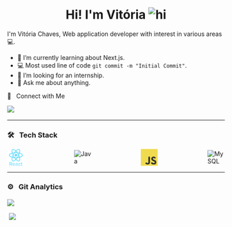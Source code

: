 <h1 align="center"> Hi! I'm Vitória <img src="https://user-images.githubusercontent.com/1303154/88677602-1635ba80-d120-11ea-84d8-d263ba5fc3c0.gif" width="28px" alt="hi"></h1>

I'm Vitória Chaves, Web application developer with interest in various areas 💻.


- :seedling: I’m currently learning about Next.js.
- :computer: Most used line of code `git commit -m "Initial Commit"`.
- 🤔 I’m looking for an internship.
- :speech_balloon: Ask me about anything.

🤝 &nbsp; Connect with Me

[<img src="https://img.shields.io/badge/linkedin-%230077B5.svg?&style=for-the-badge&logo=linkedin&logoColor=white" />](https://www.linkedin.com/in/vit%C3%B3ria-chaves-3882952a3/)
<hr>

### 🛠 &nbsp; Tech Stack
<div style="display: flex; gap: 10px; justify-content:space-between;; align-items: center;">
  <img src="https://raw.githubusercontent.com/devicons/devicon/master/icons/react/react-original-wordmark.svg" width="40" alt="React">
  <img src="https://www.vectorlogo.zone/logos/java/java-vertical.svg" width="40" alt="Java">
  <img src="https://raw.githubusercontent.com/devicons/devicon/master/icons/javascript/javascript-original.svg" width="40" alt="JavaScript">
  <img src="https://www.vectorlogo.zone/logos/mysql/mysql-ar21.svg" width="40" alt="MySQL">
</div>

<hr>

### ⚙️ &nbsp; Git Analytics
 
<p><img align="center" src="https://github-readme-stats.vercel.app/api?username=vitoriadelanachaves&theme=dark&show_icons=true" /></p>
<p>&nbsp;<img align="center" src="https://github-readme-stats.vercel.app/api/top-langs/?username=vitoriadelanachaves&theme=dark&layout=compact" width="410" /></p>
